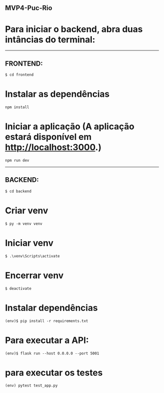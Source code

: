 ## MVP4-Puc-Rio

# Para iniciar o backend, abra duas intâncias do terminal:

---

## FRONTEND:

```
$ cd frontend
```

# Instalar as dependências

```
npm install
```

# Iniciar a aplicação (A aplicação estará disponível em [http://localhost:3000](http://localhost:3000).)

```
npm run dev
```

---

## BACKEND:

```
$ cd backend
```

# Criar venv

```
$ py -m venv venv
```

# Iniciar venv

```
$ .\venv\Scripts\activate
```

# Encerrar venv

```
$ deactivate
```

# Instalar dependências

```
(env)$ pip install -r requirements.txt
```

# Para executar a API:

```
(env)$ flask run --host 0.0.0.0 --port 5001
```

# para executar os testes

```
(env) pytest test_app.py
```
